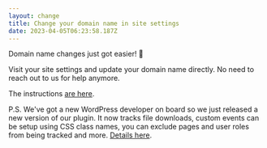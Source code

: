 ```yaml
---
layout: change
title: Change your domain name in site settings
date: 2023-04-05T06:23:58.187Z
---
```

Domain name changes just got easier! 🎉

Visit your site settings and update your domain name directly. No need to reach out to us for help anymore.
  
The instructions [are here](https://plausible.io/docs/change-domain-name).

P.S. We've got a new WordPress developer on board so we just released a new version of our plugin. It now tracks file downloads, custom events can be setup using CSS class names, you can exclude pages and user roles from being tracked and more. [Details here](https://plausible.io/wordpress-analytics-plugin).